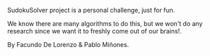 SudokuSolver project is a personal challenge, just for fun.

We know there are many algorithms to do this, but we won't do any research
since we want it to freshly come out of our brains!.

By Facundo De Lorenzo & Pablo Miñones.
